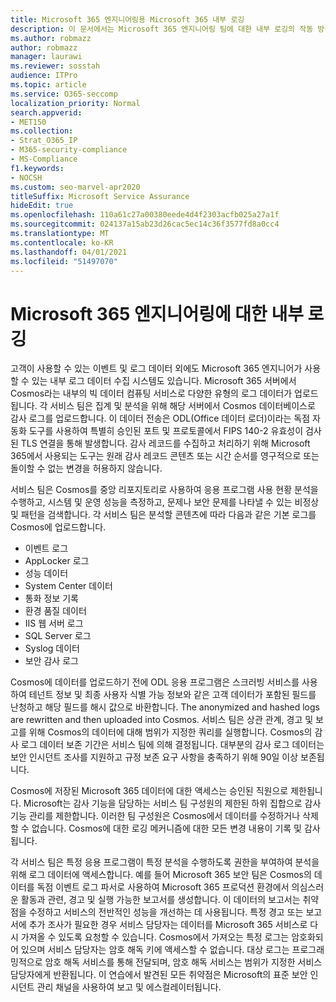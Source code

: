 ```yaml
---
title: Microsoft 365 엔지니어링용 Microsoft 365 내부 로깅
description: 이 문서에서는 Microsoft 365 엔지니어링 팀에 대한 내부 로깅의 작동 방식에 대한 설명을 찾아보아야 합니다.
ms.author: robmazz
author: robmazz
manager: laurawi
ms.reviewer: sosstah
audience: ITPro
ms.topic: article
ms.service: O365-seccomp
localization_priority: Normal
search.appverid:
- MET150
ms.collection:
- Strat_O365_IP
- M365-security-compliance
- MS-Compliance
f1.keywords:
- NOCSH
ms.custom: seo-marvel-apr2020
titleSuffix: Microsoft Service Assurance
hideEdit: true
ms.openlocfilehash: 110a61c27a00380eede4d4f2303acfb025a27a1f
ms.sourcegitcommit: 024137a15ab23d26cac5ec14c36f3577fd8a0cc4
ms.translationtype: MT
ms.contentlocale: ko-KR
ms.lasthandoff: 04/01/2021
ms.locfileid: "51497070"
---
```

# <a name="internal-logging-for-microsoft-365-engineering"></a>Microsoft 365 엔지니어링에 대한 내부 로깅

고객이 사용할 수 있는 이벤트 및 로그 데이터 외에도 Microsoft 365 엔지니어가 사용할 수 있는 내부 로그 데이터 수집 시스템도 있습니다. Microsoft 365 서버에서 Cosmos라는 내부의 빅 데이터 컴퓨팅 서비스로 다양한 유형의 로그 데이터가 업로드됩니다. 각 서비스 팀은 집계 및 분석을 위해 해당 서버에서 Cosmos 데이터베이스로 감사 로그를 업로드합니다. 이 데이터 전송은 ODL(Office 데이터 로더)이라는 독점 자동화 도구를 사용하여 특별히 승인된 포트 및 프로토콜에서 FIPS 140-2 유효성이 검사된 TLS 연결을 통해 발생합니다. 감사 레코드를 수집하고 처리하기 위해 Microsoft 365에서 사용되는 도구는 원래 감사 레코드 콘텐츠 또는 시간 순서를 영구적으로 또는 돌이할 수 없는 변경을 허용하지 않습니다.

서비스 팀은 Cosmos를 중앙 리포지토리로 사용하여 응용 프로그램 사용 현황 분석을 수행하고, 시스템 및 운영 성능을 측정하고, 문제나 보안 문제를 나타낼 수 있는 비정상 및 패턴을 검색합니다. 각 서비스 팀은 분석할 콘텐츠에 따라 다음과 같은 기본 로그를 Cosmos에 업로드합니다.

- 이벤트 로그
- AppLocker 로그
- 성능 데이터
- System Center 데이터
- 통화 정보 기록
- 환경 품질 데이터
- IIS 웹 서버 로그
- SQL Server 로그
- Syslog 데이터
- 보안 감사 로그

Cosmos에 데이터를 업로드하기 전에 ODL 응용 프로그램은 스크러빙 서비스를 사용하여 테넌트 정보 및 최종 사용자 식별 가능 정보와 같은 고객 데이터가 포함된 필드를 난청하고 해당 필드를 해시 값으로 바환합니다. The anonymized and hashed logs are rewritten and then uploaded into Cosmos. 서비스 팀은 상관 관계, 경고 및 보고를 위해 Cosmos의 데이터에 대해 범위가 지정한 쿼리를 실행합니다. Cosmos의 감사 로그 데이터 보존 기간은 서비스 팀에 의해 결정됩니다. 대부분의 감사 로그 데이터는 보안 인시던트 조사를 지원하고 규정 보존 요구 사항을 충족하기 위해 90일 이상 보존됩니다.

Cosmos에 저장된 Microsoft 365 데이터에 대한 액세스는 승인된 직원으로 제한됩니다. Microsoft는 감사 기능을 담당하는 서비스 팀 구성원의 제한된 하위 집합으로 감사 기능 관리를 제한합니다. 이러한 팀 구성원은 Cosmos에서 데이터를 수정하거나 삭제할 수 없습니다. Cosmos에 대한 로깅 메커니즘에 대한 모든 변경 내용이 기록 및 감사됩니다.

각 서비스 팀은 특정 응용 프로그램이 특정 분석을 수행하도록 권한을 부여하여 분석을 위해 로그 데이터에 액세스합니다. 예를 들어 Microsoft 365 보안 팀은 Cosmos의 데이터를 독점 이벤트 로그 파서로 사용하여 Microsoft 365 프로덕션 환경에서 의심스러운 활동과 관련, 경고 및 실행 가능한 보고서를 생성합니다. 이 데이터의 보고서는 취약점을 수정하고 서비스의 전반적인 성능을 개선하는 데 사용됩니다. 특정 경고 또는 보고서에 추가 조사가 필요한 경우 서비스 담당자는 데이터를 Microsoft 365 서비스로 다시 가져올 수 있도록 요청할 수 있습니다. Cosmos에서 가져오는 특정 로그는 암호화되어 있으며 서비스 담당자는 암호 해독 키에 액세스할 수 없습니다. 대상 로그는 프로그래밍적으로 암호 해독 서비스를 통해 전달되며, 암호 해독 서비스는 범위가 지정한 서비스 담당자에게 반환됩니다. 이 연습에서 발견된 모든 취약점은 Microsoft의 표준 보안 인시던트 관리 채널을 사용하여 보고 및 에스컬레이터됩니다.
